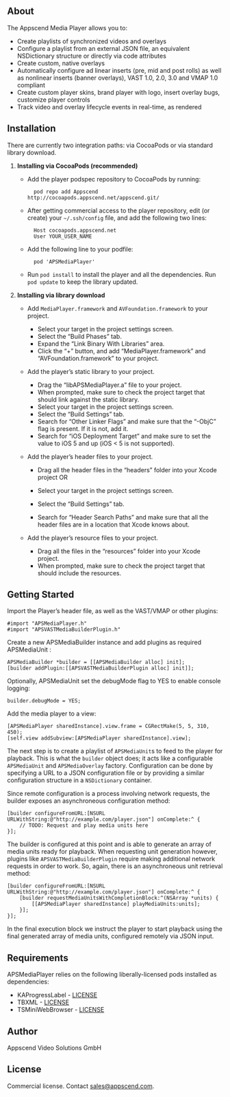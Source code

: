 ## About

The Appscend Media Player allows you to:

* Create playlists of synchronized videos and overlays
* Configure a playlist from an external JSON file, an equivalent NSDictionary structure or directly via code attributes
* Create custom, native overlays
* Automatically configure ad linear inserts (pre, mid and post rolls) as well as nonlinear inserts (banner overlays), VAST 1.0, 2.0, 3.0 and VMAP 1.0 compliant
* Create custom player skins, brand player with logo, insert overlay bugs, customize player controls
* Track video and overlay lifecycle events in real-time, as rendered

## Installation

There are currently two integration paths: via CocoaPods or via standard library download.

1. **Installing via CocoaPods (recommended)**

	- Add the player podspec repository to CocoaPods by running:
	
			pod repo add Appscend http://cocoapods.appscend.net/appscend.git/
	
	- After getting commercial access to the player repository, edit (or create) your `~/.ssh/config` file, and add the following two lines:
	
			Host cocoapods.appscend.net
			User YOUR_USER_NAME
		
	- Add the following line to your podfile:
	
			pod 'APSMediaPlayer'
		
	- Run `pod install` to install the player and all the dependencies. Run `pod update` to keep the library updated.
	
2. **Installing via library download**

	- Add `MediaPlayer.framework` and `AVFoundation.framework` to your project.
	
		- Select your target in the project settings screen.
		- Select the “Build Phases” tab.
		- Expand the “Link Binary With Libraries” area.
		- Click the “+” button, and add “MediaPlayer.framework” and “AVFoundation.framework” to your project.
		
	- Add the player’s static library to your project.
	
		- Drag the “libAPSMediaPlayer.a” file to your project.
		- When prompted, make sure to check the project target that should link against the static library.
		- Select your target in the project settings screen.
		- Select the “Build Settings” tab.
		- Search for “Other Linker Flags” and make sure that the “-ObjC” flag is present. If it is not, add it.
		- Search for “iOS Deployment Target” and make sure to set the value to iOS 5 and up (iOS < 5 is not supported).
		
	- Add the player’s header files to your project.
	
		- Drag all the header files in the “headers” folder into your Xcode project OR
		
		- Select your target in the project settings screen.
		- Select the “Build Settings” tab.
		- Search for “Header Search Paths” and make sure that all the header files are in a location that Xcode knows about.
		
	- Add the player’s resource files to your project.
	
		- Drag all the files in the “resources” folder into your Xcode project.
		- When prompted, make sure to check the project target that should include the resources.
		

## Getting Started

Import the Player’s header file, as well as the VAST/VMAP or other plugins:

	#import "APSMediaPlayer.h" 
	#import "APSVASTMediaBuilderPlugin.h"

Create a new APSMediaBuilder instance and add plugins as required APSMediaUnit : 

	APSMediaBuilder *builder = [[APSMediaBuilder alloc] init]; 
	[builder addPlugin:[[APSVASTMediaBuilderPlugin alloc] init]]; 

Optionally, APSMediaUnit set the debugMode flag to YES to enable console logging: 

	builder.debugMode = YES;
 
Add the media player to a view: 

	[APSMediaPlayer sharedInstance].view.frame = CGRectMake(5, 5, 310, 450); 
	[self.view addSubview:[APSMediaPlayer sharedInstance].view];
 
The next step is to create a playlist of `APSMediaUnit`s to feed to the player for playback. This is what the `builder` object does; it acts like a configurable `APSMediaUnit` and `APSMediaOverlay` factory. Configuration can be done by specifying a URL to a JSON configuration file or by providing a similar configuration structure in a `NSDictionary` container.

Since remote configuration is a process involving network requests, the builder exposes an asynchroneous configuration method:

	[builder configureFromURL:[NSURL URLWithString:@"http://example.com/player.json"] onComplete:^ {
		// TODO: Request and play media units here
	}];
	
The builder is configured at this point and is able to generate an array of media units ready for playback. When requesting unit generation however, plugins like `APSVASTMediaBuilderPlugin` require making additional network requests in order to work. So, again, there is an asynchroneous unit retrieval method:

	[builder configureFromURL:[NSURL URLWithString:@"http://example.com/player.json"] onComplete:^ {
		[builder requestMediaUnitsWithCompletionBlock:^(NSArray *units) {
			[[APSMediaPlayer sharedInstance] playMediaUnits:units];
		}];
	}];

In the final execution block we instruct the player to start playback using the final generated array of media units, configured remotely via JSON input.

## Requirements

APSMediaPlayer relies on the following liberally-licensed pods installed as dependencies:

* KAProgressLabel - [LICENSE](https://github.com/kirualex/KAProgressLabel/blob/master/LICENSE)
* TBXML - [LICENSE](https://github.com/71squared/TBXML)
* TSMiniWebBrowser - [LICENSE](https://github.com/tonisalae/TSMiniWebBrowser/blob/master/LICENSE)


## Author

Appscend Video Solutions GmbH

## License

Commercial license. Contact sales@appscend.com.

